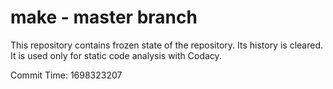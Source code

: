 # make - master branch

This repository contains frozen state of the repository.
Its history is cleared. It is used only for static code
analysis with Codacy.

Commit Time: 1698323207